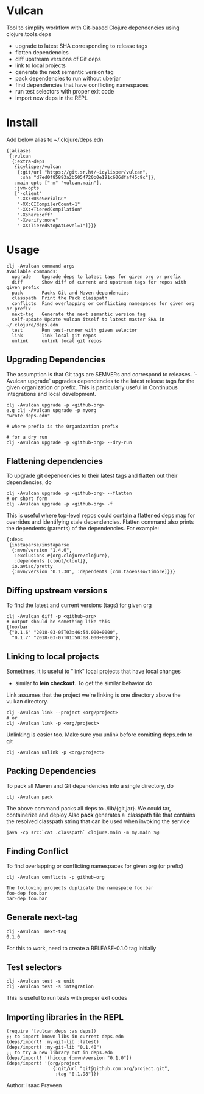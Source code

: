 Vulcan
======

Tool to simplify workflow with Git-based Clojure dependencies using
clojure.tools.deps

-   upgrade to latest SHA corresponding to release tags
-   flatten dependencies
-   diff upstream versions of Git deps
-   link to local projects
-   generate the next semantic version tag
-   pack dependencies to run without uberjar
-   find dependencies that have conflicting namespaces
-   run test selectors with proper exit code
-   import new deps in the REPL

Install
=======

Add below alias to \~/.clojure/deps.edn

``` {.clojure}
{:aliases
 {:vulcan
  {:extra-deps
   {icylisper/vulcan
    {:git/url "https://git.sr.ht/~icylisper/vulcan",
     :sha "d7ed0f85893a2b5054720b0e191c606dfaf45c9c"}},
   :main-opts ["-m" "vulcan.main"],
   :jvm-opts
   ["-client"
    "-XX:+UseSerialGC"
    "-XX:CICompilerCount=1"
    "-XX:+TieredCompilation"
    "-Xshare:off"
    "-Xverify:none"
    "-XX:TieredStopAtLevel=1"]}}}
```

Usage
=====

``` {.bash}
clj -Avulcan command args
Available commands:
  upgrade    Upgrade deps to latest tags for given org or prefix
  diff       Show diff of current and upstream tags for repos with given prefix
  pack       Packs Git and Maven dependencies
  classpath  Print the Pack classpath
  conflicts  Find overlapping or conflicting namespaces for given org or prefix
  next-tag   Generate the next semantic version tag
  self-update Update vulcan itself to latest master SHA in ~/.clojure/deps.edn
  test       Run test-runner with given selector
  link       link local git repos
  unlink     unlink local git repos
```

Upgrading Dependencies
----------------------

The assumption is that Git tags are SEMVERs and correspond to releases.
\`-Avulcan upgrade\` upgrades dependencies to the latest release tags
for the given organization or prefix. This is particularly useful in
Continuous integrations and local development.

``` {.bash}
clj -Avulcan upgrade -p <github-org>
e.g clj -Avulcan upgrade -p myorg
"wrote deps.edn"

# where prefix is the Organization prefix

# for a dry run
clj -Avulcan upgrade -p <github-org> --dry-run
```

Flattening dependencies
-----------------------

To upgrade git dependencies to their latest tags and flatten out their
dependencies, do

``` {.bash}
clj -Avulcan upgrade -p <github-org> --flatten
# or short form
clj -Avulcan upgrade -p <github-org> -f
```

This is useful where top-level repos could contain a flattened deps map
for overrides and identifying stale dependencies. Flatten command also
prints the dependents (parents) of the dependencies. For example:

``` {.clojure}
{:deps
 {instaparse/instaparse
  {:mvn/version "1.4.0",
   :exclusions #{org.clojure/clojure},
   :dependents [clout/clout]},
  io.aviso/pretty
  {:mvn/version "0.1.30", :dependents [com.taoensso/timbre]}}}
```

Diffing upstream versions
-------------------------

To find the latest and current versions (tags) for given org

``` {.bash}
clj -Avulcan diff -p <github-org>
# output should be something like this
{foo/bar
 {"0.1.6" "2018-03-05T03:46:54.000+0000",
  "0.1.7" "2018-03-07T01:50:08.000+0000"},
```

Linking to local projects
-------------------------

Sometimes, it is useful to "link" local projects that have local changes
- similar to **lein checkout**. To get the similar behavior do

Link assumes that the project we're linking is one directory above the
vulkan directory.

``` {.bash}
clj -Avulcan link --project <org/project>
# or
clj -Avulcan link -p <org/project>
```

Unlinking is easier too. Make sure you unlink before comitting deps.edn
to git

``` {.bash}
clj -Avulcan unlink -p <org/project>
```

Packing Dependencies
--------------------

To pack all Maven and Git dependencies into a single directory, do

``` {.bash}
clj -Avulcan pack
```

The above command packs all deps to ./lib/{git,jar}. We could tar,
containerize and deploy Also **pack** generates a .classpath file that
contains the resolved classpath string that can be used when invoking
the service

``` {.bash}
java -cp src:`cat .classpath` clojure.main -m my.main $@
```

Finding Conflict
----------------

To find overlapping or conflicting namespaces for given org (or prefix)

``` {.bash}
clj -Avulcan conflicts -p github-org

The following projects duplicate the namespace foo.bar
foo-dep foo.bar
bar-dep foo.bar
```

Generate next-tag
-----------------

``` {.bash}
clj -Avulcan  next-tag
0.1.0
```

For this to work, need to create a RELEASE-0.1.0 tag initially

Test selectors
--------------

``` {.bash}
clj -Avulcan test -s unit
clj -Avulcan test -s integration
```

This is useful to run tests with proper exit codes

Importing libraries in the REPL
-------------------------------

``` {.clojure}
(require '[vulcan.deps :as deps])
;; to import known libs in current deps.edn
(deps/import! :my-git-lib :latest)
(deps/import! :my-git-lib "0.1.40")
;; to try a new library not in deps.edn
(deps/import! '(hiccup {:mvn/version "0.1.0"})
(deps/import! '{org/project
                 {:git/url "git@github.com:org/project.git",
                  :tag "0.1.98"}})
```

Author: Isaac Praveen
